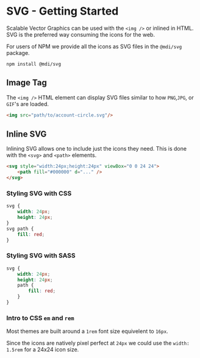 # SVG - Getting Started

Scalable Vector Graphics can be used with the `<img />` or inlined in HTML. SVG is the preferred way consuming the icons for the web.

For users of NPM we provide all the icons as SVG files in the `@mdi/svg` package.

```
npm install @mdi/svg
```

## Image Tag

The `<img />` HTML element can display SVG files similar to how `PNG`,`JPG`, or `GIF`'s are loaded.

```html
<img src="path/to/account-circle.svg"/>
```

## Inline SVG

Inlining SVG allows one to include just the icons they need. This is done with the `<svg>` and `<path>` elements.

```html
<svg style="width:24px;height:24px" viewBox="0 0 24 24">
    <path fill="#000000" d="..." />
</svg>
```

### Styling SVG with CSS

```css
svg {
    width: 24px;
    height: 24px;
}
svg path {
    fill: red;
}
```

### Styling SVG with SASS

```scss
svg {
    width: 24px;
    height: 24px;
    path {
        fill: red;
    }
}
```

### Intro to CSS `em` and `rem`

Most themes are built around a `1rem` font size equivelent to `16px`.

Since the icons are natively pixel perfect at `24px` we could use the `width: 1.5rem` for a 24x24 icon size.